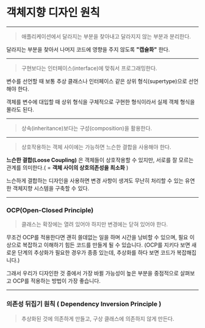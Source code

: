 # 객체지향 디자인 원칙

---

> 애플리케이션에서 달라지는 부분을 찾아내고 달라지지 않는 부분과 분리한다.

달라지는 부분을 찾아서 나머지 코드에 영향을 주지 않도록 __"캡슐화"__ 한다.

---


> 구현보다는 인터페이스(interface)에 맞춰서 프로그래밍한다.

변수를 선언할 때 보통 추상 클래스나 인터페이스 같은 상위 형식(supertype)으로 선언해야 한다. 

객체를 변수에 대입할 때 상위 형식을 구체적으로 구현한 형식이라서 실제 객체 형식을 몰라도 된다.

---

> 상속(inheritance)보다는 구성(composition)을 활용한다.

---

> 상호작용하는 객체 사이에는 가능하면 느슨한 결합을 사용해야 한다.

__느슨한 결합(Loose Coupling)__ 은 객체들이 상호작용할 수 있지만, 서로를 잘 모르는 관계를 의미한다.( = __객체 사이의 상호의존성을 최소화__ ) 

느슨하게 결합하는 디자인을 사용하면 변경 사항이 생겨도 무난히 처리할 수 있는 유연한 객체지향 시스템을 구축할 수 있다.

---
### OCP(Open-Closed Principle) 

> 클래스는 확장에는 열려 있어야 하지만 변경에는 닫혀 있어야 한다.

무조건 OCP를 적용한다면 괜히 쓸데없는 일을 하며 시간을 낭비할 수 있으며, 필요 이상으로 복잡하고 이해하기 힘든 코드를 만들게 될 수 있습니다.
(OCP를 지키다 보면 새로운 단계의 추상화가 필요한 경우가 종종 있는데, 추상화를 하다 보면 코드가 복잡해집니다.)

그래서 우리가 디자인한 것 중에서 가장 바뀔 가능성이 높은 부분을 중점적으로 살펴보고 OCP를 적용하는 방법이 가장 좋습니다.


---

### 의존성 뒤집기 원칙 ( Dependency Inversion Principle )

> 추상화된 것에 의존하게 만들고, 구상 클래스에 의존하지 않게 만든다.

